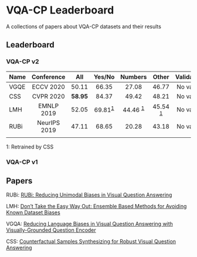 # VQA-CP Leaderboard
A collections of papers about VQA-CP datasets and their results


## Leaderboard

### VQA-CP v2

| Name     |      Conference    |  All      | Yes/No     | Numbers     |  Other    | Validation  |
|----------|:------------------:|:----:     |:------:    |:-------:    |:------:   |:-----------:|
| VGQE     |  ECCV 2020         |   50.11   |   66.35    |   27.08     |   46.77   | No valset   |
| CSS      |  CVPR 2020         | **58.95** |   84.37    |   49.42  |   48.21 | No valset
| LMH      |  EMNLP 2019        |   52.05   |  69.81<sup>[1](#f1)</sup>   |   44.46   <sup>[1](#f1)</sup>     |   45.54  <sup>[1](#f1)</sup>   | No valset |
| RUBi     |  NeurIPS 2019      |   47.11   |   68.65    |   20.28     |   43.18   | No valset   |
|             |           |             |

<a name="f1">1</a>: Retrained by  CSS


### VQA-CP v1

## Papers

RUBi: [RUBi: Reducing Unimodal Biases in Visual Question Answering](https://arxiv.org/abs/1906.10169)

LMH: [Don’t Take the Easy Way Out: Ensemble Based Methods for Avoiding Known Dataset Biases](https://arxiv.org/abs/1909.03683)

VGQA: [Reducing Language Biases in Visual Question Answering with Visually-Grounded Question Encoder](https://arxiv.org/abs/2007.06198)

CSS: [Counterfactual Samples Synthesizing for Robust Visual Question Answering](https://arxiv.org/abs/2003.06576)
